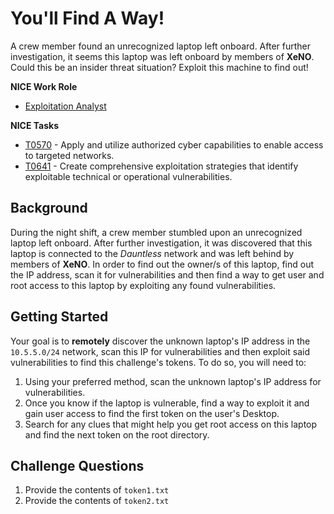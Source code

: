 # You'll Find A Way!

A crew member found an unrecognized laptop left onboard. After further investigation, it seems this laptop was left onboard by members of **XeNO**. Could this be an insider threat situation? Exploit this machine to find out!

**NICE Work Role** 

- [Exploitation Analyst](https://niccs.cisa.gov/workforce-development/nice-framework/work-roles/exploitation-analyst)

**NICE Tasks**

- [T0570](https://niccs.cisa.gov/workforce-development/nice-framework/tasks/t0570) - Apply and utilize authorized cyber capabilities to enable access to targeted networks.
- [T0641](https://niccs.cisa.gov/workforce-development/nice-framework/tasks/t0641) - Create comprehensive exploitation strategies that identify exploitable technical or operational vulnerabilities.


## Background

During the night shift, a crew member stumbled upon an unrecognized laptop left onboard. After further investigation, it was discovered that this laptop is connected to the _Dauntless_ network and was left behind by members of **XeNO**. In order to find out the owner/s of this laptop, find out the IP address, scan it for vulnerabilities and then find a way to get user and root access to this laptop by exploiting any found vulnerabilities.

## Getting Started

Your goal is to **remotely** discover the unknown laptop's IP address in the `10.5.5.0/24` network, scan this IP for vulnerabilities and then exploit said vulnerabilities to find this challenge's tokens. To do so, you will need to: 

1. Using your preferred method, scan the unknown laptop's IP address for vulnerabilities. 
2. Once you know if the laptop is vulnerable, find a way to exploit it and gain user access to find the first token on the user's Desktop. 
3. Search for any clues that might help you get root access on this laptop and find the next token on the root directory. 


## Challenge Questions

1. Provide the contents of `token1.txt`
2. Provide the contents of `token2.txt`
